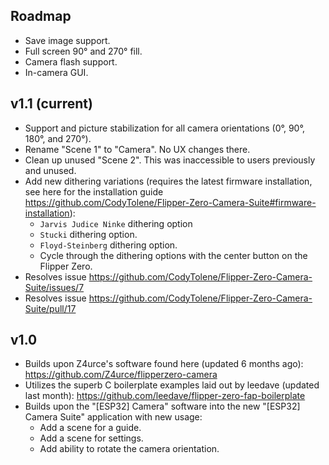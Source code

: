 ## Roadmap

- Save image support.
- Full screen 90° and 270° fill.
- Camera flash support.
- In-camera GUI.

## v1.1 (current)

- Support and picture stabilization for all camera orientations (0°, 90°, 180°, and 270°).
- Rename "Scene 1" to "Camera". No UX changes there.
- Clean up unused "Scene 2". This was inaccessible to users previously and unused.
- Add new dithering variations (requires the latest firmware installation, see here for the installation guide https://github.com/CodyTolene/Flipper-Zero-Camera-Suite#firmware-installation):
  - `Jarvis Judice Ninke` dithering option
  - `Stucki` dithering option.
  - `Floyd-Steinberg` dithering option.
  - Cycle through the dithering options with the center button on the Flipper Zero.
- Resolves issue https://github.com/CodyTolene/Flipper-Zero-Camera-Suite/issues/7
- Resolves issue https://github.com/CodyTolene/Flipper-Zero-Camera-Suite/pull/17

## v1.0

- Builds upon Z4urce's software found here (updated 6 months ago): https://github.com/Z4urce/flipperzero-camera
- Utilizes the superb C boilerplate examples laid out by leedave (updated last month): https://github.com/leedave/flipper-zero-fap-boilerplate
- Builds upon the "[ESP32] Camera" software into the new "[ESP32] Camera Suite" application with new usage:
  - Add a scene for a guide.
  - Add a scene for settings.
  - Add ability to rotate the camera orientation.
